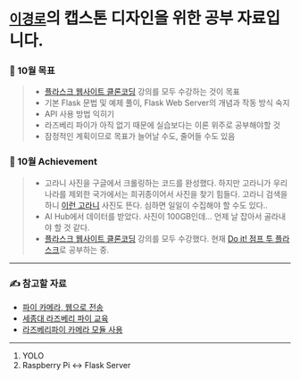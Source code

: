 # [`이경로`](https://github.com/thispath98)의 캡스톤 디자인을 위한 공부 자료입니다.

### 📆 10월 목표
> * [플라스크 웹사이트 클론코딩](https://www.youtube.com/playlist?list=PLqIc89sXpwUBmr0Z282fm9JurDDYBE55r) 강의를 모두 수강하는 것이 목표
> * 기본 Flask 문법 및 예제 풀이, Flask Web Server의 개념과 작동 방식 숙지
> * API 사용 방법 익히기
> * 라즈베리 파이가 아직 없기 때문에 실습보다는 이론 위주로 공부해야할 것
> * 잠정적인 계획이므로 목표가 늘어날 수도, 줄어들 수도 있음

### 🤗 10월 Achievement 
> * 고라니 사진을 구글에서 크롤링하는 코드를 완성했다. 하지만 고라니가 우리나라를 제외한 국가에서는 희귀종이어서 사진을 찾기 힘들다. 고라니 검색을 하니 [이런 고라니](https://news.mt.co.kr/mtview.php?no=2021040714584548150) 사진도 뜬다. 심하면 일일이 수집해야 할 수도 있다..
> * AI Hub에서 데이터를 받았다. 사진이 100GB인데... 언제 날 잡아서 골라내야 할 것 같다.
> * [플라스크 웹사이트 클론코딩](https://www.youtube.com/playlist?list=PLqIc89sXpwUBmr0Z282fm9JurDDYBE55r) 강의를 모두 수강했다. 현재 [Do it! 점프 투 플라스크](https://wikidocs.net/book/4542)로 공부하는 중.

---

### ✍️ 참고할 자료 
* [파이 카메라, 웹으로 전송](https://upcake.tistory.com/355)
* [세종대 라즈베리 파이 교육](https://neosarchizo.gitbooks.io/raspberrypiforsejonguniv/content/chapter5.html)
* [라즈베리파이 카메라 모듈 사용](http://www.3demp.com/community/boardDetails.php?cbID=233)

---
1. YOLO
2. Raspberry Pi ↔️ Flask Server